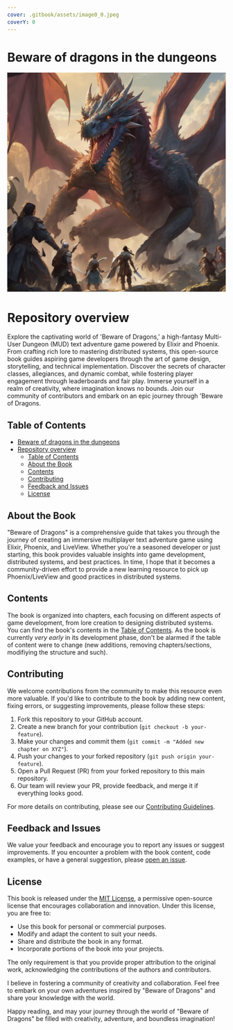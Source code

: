 ```yaml
---
cover: .gitbook/assets/image0_0.jpeg
coverY: 0
---
```


# Beware of dragons in the dungeons

![Book Image](assets/beware-of-dragons.png)

# Repository overview

Explore the captivating world of 'Beware of Dragons,' a high-fantasy Multi-User Dungeon (MUD) text adventure game powered by Elixir and Phoenix. From crafting rich lore to mastering distributed systems, this open-source book guides aspiring game developers through the art of game design, storytelling, and technical implementation. Discover the secrets of character classes, allegiances, and dynamic combat, while fostering player engagement through leaderboards and fair play. Immerse yourself in a realm of creativity, where imagination knows no bounds. Join our community of contributors and embark on an epic journey through 'Beware of Dragons.

## Table of Contents
- [Beware of dragons in the dungeons](#beware-of-dragons-in-the-dungeons)
- [Repository overview](#repository-overview)
  - [Table of Contents](#table-of-contents)
  - [About the Book](#about-the-book)
  - [Contents](#contents)
  - [Contributing](#contributing)
  - [Feedback and Issues](#feedback-and-issues)
  - [License](#license)

## About the Book

"Beware of Dragons" is a comprehensive guide that takes you through the journey of creating an immersive multiplayer text adventure game using Elixir, Phoenix, and LiveView. Whether you're a seasoned developer or just starting, this book provides valuable insights into game development, distributed systems, and best practices. In time, I hope that it becomes a community-driven effort to provide a new learning resource to pick up Phoenix/LiveView and good practices in distributed systems.

## Contents

The book is organized into chapters, each focusing on different aspects of game development, from lore creation to designing distributed systems. You can find the book's contents in the [Table of Contents](/table-of-contents.md). As the book is currently *very early* in its development phase, don't be alarmed if the table of content were to change (new additions, removing chapters/sections, modifiying the structure and such).

## Contributing

We welcome contributions from the community to make this resource even more valuable. If you'd like to contribute to the book by adding new content, fixing errors, or suggesting improvements, please follow these steps:

1. Fork this repository to your GitHub account.
2. Create a new branch for your contribution (`git checkout -b your-feature`).
3. Make your changes and commit them (`git commit -m "Added new chapter on XYZ"`).
4. Push your changes to your forked repository (`git push origin your-feature`).
5. Open a Pull Request (PR) from your forked repository to this main repository.
6. Our team will review your PR, provide feedback, and merge it if everything looks good.

For more details on contributing, please see our [Contributing Guidelines](/contributing.md).

## Feedback and Issues

We value your feedback and encourage you to report any issues or suggest improvements. If you encounter a problem with the book content, code examples, or have a general suggestion, please [open an issue](https://github.com/yourusername/beware-of-dragons-book/issues).

## License

This book is released under the [MIT License](/LICENSE), a permissive open-source license that encourages collaboration and innovation. Under this license, you are free to:

- Use this book for personal or commercial purposes.
- Modify and adapt the content to suit your needs.
- Share and distribute the book in any format.
- Incorporate portions of the book into your projects.

The only requirement is that you provide proper attribution to the original work, acknowledging the contributions of the authors and contributors.


I believe in fostering a community of creativity and collaboration. Feel free to embark on your own adventures inspired by "Beware of Dragons" and share your knowledge with the world.

Happy reading, and may your journey through the world of "Beware of Dragons" be filled with creativity, adventure, and boundless imagination!
